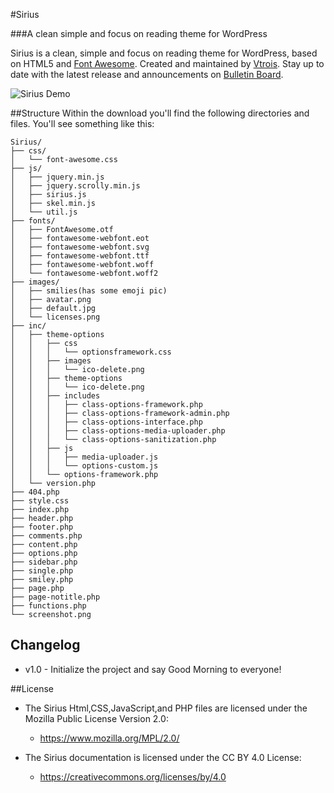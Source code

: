 #Sirius

###A clean simple and focus on reading theme for WordPress

Sirius is a clean, simple and focus on reading theme for WordPress, based on HTML5 and [Font Awesome](https://github.com/FortAwesome/Font-Awesome). Created and maintained by [Vtrois](https://www.vtrois.com). Stay up to date with the latest release and announcements on [Bulletin Board](https://www.vtrois.com/projects/theme-sirius.html).

![Sirius Demo](https://dn-coding-net-production-pp.qbox.me/ec79c395-b4d7-433b-88aa-f95a982dbf2b.png)

##Structure
Within the download you'll find the following directories and files. You'll see something like this:

```
Sirius/
├── css/
│   └── font-awesome.css
├── js/
│   ├── jquery.min.js
│   ├── jquery.scrolly.min.js
│   ├── sirius.js
│   ├── skel.min.js
│   └── util.js
├── fonts/
│   ├── FontAwesome.otf
│   ├── fontawesome-webfont.eot
│   ├── fontawesome-webfont.svg
│   ├── fontawesome-webfont.ttf
│   ├── fontawesome-webfont.woff
│   └── fontawesome-webfont.woff2
├── images/
│   ├── smilies(has some emoji pic)
│   ├── avatar.png
│   ├── default.jpg 
│   └── licenses.png
├── inc/
│   ├── theme-options
│   │   ├── css
│   │   │   └── optionsframework.css
│   │   ├── images
│   │   │   └── ico-delete.png
│   │   ├── theme-options
│   │   │   └── ico-delete.png
│   │   ├── includes
│   │   │   ├── class-options-framework.php
│   │   │   ├── class-options-framework-admin.php
│   │   │   ├── class-options-interface.php
│   │   │   ├── class-options-media-uploader.php
│   │   │   └── class-options-sanitization.php
│   │   ├── js
│   │   │   ├── media-uploader.js
│   │   │   └── options-custom.js
│   │   └── options-framework.php
│   └── version.php
├── 404.php
├── style.css
├── index.php
├── header.php
├── footer.php
├── comments.php
├── content.php
├── options.php
├── sidebar.php
├── single.php
├── smiley.php
├── page.php
├── page-notitle.php
├── functions.php
└── screenshot.png
```

## Changelog

- v1.0 - Initialize the project and say Good Morning to everyone!

##License

- The Sirius Html,CSS,JavaScript,and PHP files are licensed under the Mozilla Public License Version 2.0:
  - https://www.mozilla.org/MPL/2.0/

- The Sirius documentation is licensed under the CC BY 4.0 License:
  - https://creativecommons.org/licenses/by/4.0
